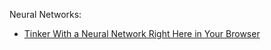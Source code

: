 
Neural Networks:
- [Tinker With a Neural Network Right Here in Your Browser](http://playground.tensorflow.org/)


 
